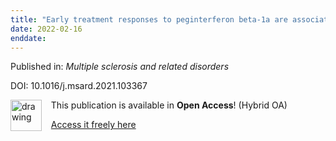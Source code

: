 ```yaml
---
title: "Early treatment responses to peginterferon beta-1a are associated with longer-term clinical outcomes in patients with relapsing-remitting multiple sclerosis: Subgroup analyses of ADVANCE and ATTAIN."
date: 2022-02-16
enddate:
---
```


Published in: *Multiple sclerosis and related disorders*

DOI: 10.1016/j.msard.2021.103367

<img src="https://upload.wikimedia.org/wikipedia/commons/thumb/7/77/Open_Access_logo_PLoS_transparent.svg/800px-Open_Access_logo_PLoS_transparent.svg.png" alt="drawing" width="50" align="left"/> &nbsp;&nbsp;&nbsp;This publication is available in **Open Access**! (Hybrid OA)

&nbsp;&nbsp;&nbsp;[Access it freely here](http://www.msard-journal.com/article/S2211034821006349/pdf
)


